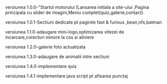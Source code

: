 versiunea 1.0.0-"Startul motorului (Lansarea initiala a site-ului ,Pagina principala cu slider de imagini,Meniu complet(quiz,galerie,contact)

versiunea 1.0.1-Sectiuni dedicate pt paginile fast & furious ,bean,nfs,batman

versiunea 1.1.0-adaugare mini-logo,optimizarea vitezei de incarcare,corecturi minore la css si aliniere

versiunea 1.2.0-galerie foto actualizata


versiunea 1.3.0-adaugare de animatii intre sectiuni

versiunea 1.4.0-implementare quiz 

versiunea 1.4.1-implementare java script pt afisarea punctaj
